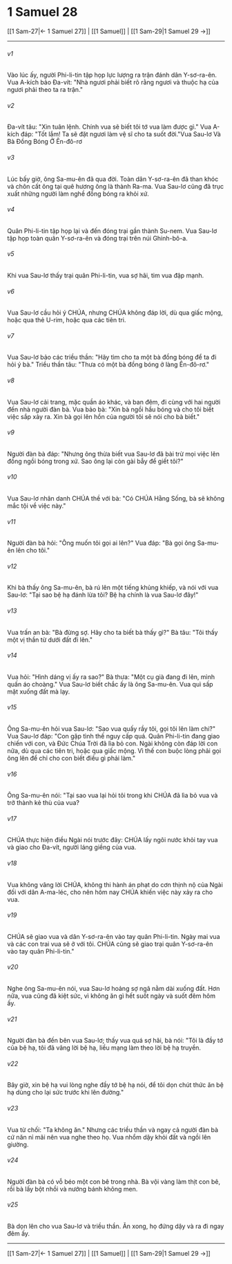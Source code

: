 # 1 Samuel 28

[[1 Sam-27|← 1 Samuel 27]] | [[1 Samuel]] | [[1 Sam-29|1 Samuel 29 →]]
***



###### v1 
Vào lúc ấy, người Phi-li-tin tập họp lực lượng ra trận đánh dân Y-sơ-ra-ên. Vua A-kích bảo Đa-vít: "Nhà ngươi phải biết rõ rằng ngươi và thuộc hạ của ngươi phải theo ta ra trận." 

###### v2 
Đa-vít tâu: "Xin tuân lệnh. Chính vua sẽ biết tôi tớ vua làm được gì." Vua A-kích đáp: "Tốt lắm! Ta sẽ đặt ngươi làm vệ sĩ cho ta suốt đời."Vua Sau-lơ Và Bà Đồng Bóng Ở Ên-đô-rơ 

###### v3 
Lúc bấy giờ, ông Sa-mu-ên đã qua đời. Toàn dân Y-sơ-ra-ên đã than khóc và chôn cất ông tại quê hương ông là thành Ra-ma. Vua Sau-lơ cũng đã trục xuất những người làm nghề đồng bóng ra khỏi xứ. 

###### v4 
Quân Phi-li-tin tập họp lại và đến đóng trại gần thành Su-nem. Vua Sau-lơ tập họp toàn quân Y-sơ-ra-ên và đóng trại trên núi Ghinh-bô-a. 

###### v5 
Khi vua Sau-lơ thấy trại quân Phi-li-tin, vua sợ hãi, tim vua đập mạnh. 

###### v6 
Vua Sau-lơ cầu hỏi ý CHÚA, nhưng CHÚA không đáp lời, dù qua giấc mộng, hoặc qua thẻ U-rim, hoặc qua các tiên tri. 

###### v7 
Vua Sau-lơ bảo các triều thần: "Hãy tìm cho ta một bà đồng bóng để ta đi hỏi ý bà." Triều thần tâu: "Thưa có một bà đồng bóng ở làng Ên-đô-rơ." 

###### v8 
Vua Sau-lơ cải trang, mặc quần áo khác, và ban đêm, đi cùng với hai người đến nhà người đàn bà. Vua bảo bà: "Xin bà ngồi hầu bóng và cho tôi biết việc sắp xảy ra. Xin bà gọi lên hồn của người tôi sẽ nói cho bà biết." 

###### v9 
Người đàn bà đáp: "Nhưng ông thừa biết vua Sau-lơ đã bài trừ mọi việc lên đồng ngồi bóng trong xứ. Sao ông lại còn gài bẫy để giết tôi?" 

###### v10 
Vua Sau-lơ nhân danh CHÚA thề với bà: "Có CHÚA Hằng Sống, bà sẽ không mắc tội về việc này." 

###### v11 
Người đàn bà hỏi: "Ông muốn tôi gọi ai lên?" Vua đáp: "Bà gọi ông Sa-mu-ên lên cho tôi." 

###### v12 
Khi bà thấy ông Sa-mu-ên, bà rú lên một tiếng khủng khiếp, và nói với vua Sau-lơ: "Tại sao bệ hạ đánh lừa tôi? Bệ hạ chính là vua Sau-lơ đây!" 

###### v13 
Vua trấn an bà: "Bà đừng sợ. Hãy cho ta biết bà thấy gì?" Bà tâu: "Tôi thấy một vị thần từ dưới đất đi lên." 

###### v14 
Vua hỏi: "Hình dáng vị ấy ra sao?" Bà thưa: "Một cụ già đang đi lên, mình quấn áo choàng." Vua Sau-lơ biết chắc ấy là ông Sa-mu-ên. Vua quì sấp mặt xuống đất mà lạy. 

###### v15 
Ông Sa-mu-ên hỏi vua Sau-lơ: "Sao vua quấy rầy tôi, gọi tôi lên làm chi?" Vua Sau-lơ đáp: "Con gặp tình thế nguy cấp quá. Quân Phi-li-tin đang giao chiến với con, và Đức Chúa Trời đã lìa bỏ con. Ngài không còn đáp lời con nữa, dù qua các tiên tri, hoặc qua giấc mộng. Vì thế con buộc lòng phải gọi ông lên để chỉ cho con biết điều gì phải làm." 

###### v16 
Ông Sa-mu-ên nói: "Tại sao vua lại hỏi tôi trong khi CHÚA đã lìa bỏ vua và trở thành kẻ thù của vua? 

###### v17 
CHÚA thực hiện điều Ngài nói trước đây: CHÚA lấy ngôi nước khỏi tay vua và giao cho Đa-vít, người láng giềng của vua. 

###### v18 
Vua không vâng lời CHÚA, không thi hành án phạt do cơn thịnh nộ của Ngài đối với dân A-ma-léc, cho nên hôm nay CHÚA khiến việc này xảy ra cho vua. 

###### v19 
CHÚA sẽ giao vua và dân Y-sơ-ra-ên vào tay quân Phi-li-tin. Ngày mai vua và các con trai vua sẽ ở với tôi. CHÚA cũng sẽ giao trại quân Y-sơ-ra-ên vào tay quân Phi-li-tin." 

###### v20 
Nghe ông Sa-mu-ên nói, vua Sau-lơ hoảng sợ ngã nằm dài xuống đất. Hơn nữa, vua cũng đã kiệt sức, vì không ăn gì hết suốt ngày và suốt đêm hôm ấy. 

###### v21 
Người đàn bà đến bên vua Sau-lơ; thấy vua quá sợ hãi, bà nói: "Tôi là đầy tớ của bệ hạ, tôi đã vâng lời bệ hạ, liều mạng làm theo lời bệ hạ truyền. 

###### v22 
Bây giờ, xin bệ hạ vui lòng nghe đầy tớ bệ hạ nói, để tôi dọn chút thức ăn bệ hạ dùng cho lại sức trước khi lên đường." 

###### v23 
Vua từ chối: "Ta không ăn." Nhưng các triều thần và ngay cả người đàn bà cứ năn nỉ mãi nên vua nghe theo họ. Vua nhổm dậy khỏi đất và ngồi lên giường. 

###### v24 
Người đàn bà có vỗ béo một con bê trong nhà. Bà vội vàng làm thịt con bê, rồi bà lấy bột nhồi và nướng bánh không men. 

###### v25 
Bà dọn lên cho vua Sau-lơ và triều thần. Ăn xong, họ đứng dậy và ra đi ngay đêm ấy.

***
[[1 Sam-27|← 1 Samuel 27]] | [[1 Samuel]] | [[1 Sam-29|1 Samuel 29 →]]
